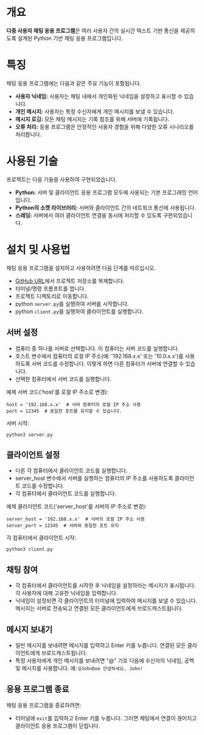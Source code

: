# 개요
**다중 사용자 채팅 응용 프로그램**은 여러 사용자 간의 실시간 텍스트 기반 통신을 제공하도록 설계된 Python 기반 채팅 응용 프로그램입니다.

# 특징
채팅 응용 프로그램에는 다음과 같은 주요 기능이 포함됩니다.
* **사용자 닉네임:** 사용자는 채팅 내에서 개인화된 닉네임을 설정하고 표시할 수 있습니다.
* **개인 메시지:** 사용자는 특정 수신자에게 개인 메시지를 보낼 수 있습니다.
* **메시지 로깅:** 모든 채팅 메시지는 기록 참조를 위해 서버에 기록됩니다.
* **오류 처리:** 응용 프로그램은 안정적인 사용자 경험을 위해 다양한 오류 시나리오를 처리합니다.

# 사용된 기술
프로젝트는 다음 기술을 사용하여 구현되었습니다.
* **Python:** 서버 및 클라이언트 응용 프로그램 모두에 사용되는 기본 프로그래밍 언어입니다.
* **Python의 소켓 라이브러리:** 서버와 클라이언트 간의 네트워크 통신에 사용됩니다.
* **스레딩:** 서버에서 여러 클라이언트 연결을 동시에 처리할 수 있도록 구현되었습니다.

# 설치 및 사용법
채팅 응용 프로그램을 설치하고 사용하려면 다음 단계를 따르십시오.
* [GitHub URL](https://github.com/AHNAF14924/Multi-User-Chat-Application.git)에서 프로젝트 저장소를 복제합니다.
* 터미널/명령 프롬프트를 엽니다.
* 프로젝트 디렉토리로 이동합니다.
* python `server.py`를 실행하여 서버를 시작합니다.
* python `client.py`를 실행하여 클라이언트를 실행합니다.
 ## 서버 설정
 * 컴퓨터 중 하나를 서버로 선택합니다. 이 컴퓨터는 서버 코드를 실행합니다.
 * 호스트 변수에서 컴퓨터의 로컬 IP 주소(예: '192.168.x.x' 또는 '10.0.x.x')를 사용하도록 서버 코드를 수정합니다. 이렇게 하면 다른 컴퓨터가 서버에 연결할 수 있습니다.
 * 선택한 컴퓨터에서 서버 코드를 실행합니다.

 예제 서버 코드('host'를 로컬 IP 주소로 변경):

 ```
 host = '192.168.x.x'  # 서버 컴퓨터의 로컬 IP 주소 사용
port = 12345  # 동일한 포트를 유지할 수 있습니다.
 ```
서버 시작:
```
python3 server.py
```
## 클라이언트 설정
* 다른 각 컴퓨터에서 클라이언트 코드를 실행합니다.
* server_host 변수에서 서버를 실행하는 컴퓨터의 IP 주소를 사용하도록 클라이언트 코드를 수정합니다.
* 각 컴퓨터에서 클라이언트 코드를 실행합니다.

예제 클라이언트 코드('server_host'를 서버의 IP 주소로 변경):
```
server_host = '192.168.x.x'  # 서버의 로컬 IP 주소 사용
server_port = 12345  # 서버와 동일한 포트 유지
```
각 컴퓨터에서 클라이언트 시작:

```
python3 client.py
```
## 채팅 참여

* 각 컴퓨터에서 클라이언트를 시작한 후 닉네임을 설정하라는 메시지가 표시됩니다. 각 사용자에 대해 고유한 닉네임을 입력합니다.
* 닉네임이 설정되면 각 클라이언트의 터미널에 입력하여 메시지를 보낼 수 있습니다. 메시지는 서버로 전송되고 연결된 모든 클라이언트에게 브로드캐스트됩니다.

## 메시지 보내기

* 일반 메시지를 보내려면 메시지를 입력하고 Enter 키를 누릅니다. 연결된 모든 클라이언트에게 브로드캐스트됩니다.
* 특정 사용자에게 개인 메시지를 보내려면 "@" 기호 다음에 수신자의 닉네임, 공백 및 메시지를 사용합니다. 예: `@JohnDoe 안녕하세요, John!`

## 응용 프로그램 종료
채팅 응용 프로그램을 종료하려면:
* 터미널에 `exit`를 입력하고 Enter 키를 누릅니다. 그러면 채팅에서 연결이 끊어지고 클라이언트 응용 프로그램이 닫힙니다.
